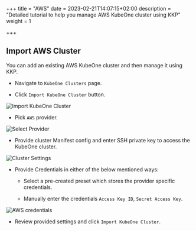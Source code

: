 +++
title = "AWS"
date = 2023-02-21T14:07:15+02:00
description = "Detailed tutorial to help you manage AWS KubeOne cluster using KKP"
weight = 1

+++

## Import AWS Cluster

You can add an existing AWS KubeOne cluster and then manage it using KKP.

- Navigate to `KubeOne Clusters` page.

- Click `Import KubeOne Cluster` button.

![Import KubeOne Cluster](@/images/main/tutorials/kubeone-clusters/cluster-list-empty.png "Import KubeOne Cluster")

- Pick `AWS` provider.

![Select Provider](@/images/main/tutorials/kubeone-clusters/import-kubeone-cluster.png "Select Provider")

- Provide cluster Manifest config and enter SSH private key to access the KubeOne cluster.

![Cluster Settings](@/images/main/tutorials/kubeone-clusters/cluster-settings-step.png "Cluster Settings")

- Provide Credentials in either of the below mentioned ways:
    - Select a pre-created preset which stores the provider specific credentials.

    - Manually enter the credentials `Access Key ID`, `Secret Access Key`.

![AWS credentials](@/images/main/tutorials/kubeone-clusters/aws-credentials-step.png "AWS credentials")

- Review provided settings and click `Import KubeOne Cluster`.
